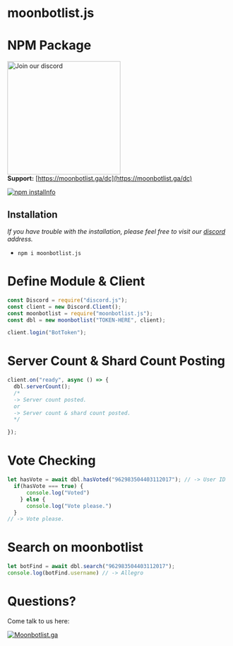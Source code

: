 # moonbotlist.js
# NPM Package
<a href="https://moonbotlist.ga/dc" target="_blank"><img src="https://logos-world.net/wp-content/uploads/2020/12/Discord-Logo.png?size=512" alt="Join our discord" width="256"></a><br>
**Support:** [https://moonbotlist.ga/dc](https://moonbotlist.ga/dc) <br>





<a href="https://nodei.co/npm/moonbotlist.js"><img src="https://nodei.co/npm/moonbotlist.js.png?downloads=true&stars=true" alt="npm installnfo" /></a>

## Installation
*If you have trouble with the installation, please feel free to visit our [discord](https://moonbotlist.ga/dc) address.*
- `npm i moonbotlist.js`

# Define Module & Client
```js
const Discord = require("discord.js");
const client = new Discord.Client();
const moonbotlist = require("moonbotlist.js");
const dbl = new moonbotlist("TOKEN-HERE", client);

client.login("BotToken");
```

# Server Count & Shard Count Posting
```js
client.on("ready", async () => {
  dbl.serverCount();
  /* 
  -> Server count posted. 
  or 
  -> Server count & shard count posted.
  */

});
```

# Vote Checking
```js
let hasVote = await dbl.hasVoted("962983504403112017"); // -> User ID
  if(hasVote === true) {
      console.log("Voted")
    } else {
      console.log("Vote please.")
  }
// -> Vote please.
```

# Search on moonbotlist
```js
let botFind = await dbl.search("962983504403112017");
console.log(botFind.username) // -> Allegro
```


# Questions?
Come talk to us here:

[![Moonbotlist.ga](https://discord.com/api/guilds/936511306306039818/embed.png?style=banner1)](https://discord.gg/QMdsVH4Ezc)

